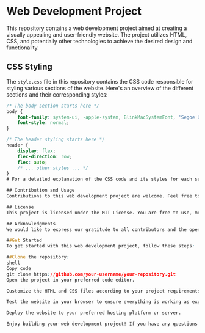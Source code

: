 # Web Development Project

This repository contains a web development project aimed at creating a visually appealing and user-friendly website. The project utilizes HTML, CSS, and potentially other technologies to achieve the desired design and functionality.

## CSS Styling

The `style.css` file in this repository contains the CSS code responsible for styling various sections of the website. Here's an overview of the different sections and their corresponding styles:

```css
/* The body section starts here */
body {
    font-family: system-ui, -apple-system, BlinkMacSystemFont, 'Segoe UI', Roboto, Oxygen, Ubuntu, Cantarell, 'Open Sans', 'Helvetica Neue', sans-serif;
    font-style: normal;
}

/* The header styling starts here */
header {
    display: flex;
    flex-direction: row;
    flex: auto;
    /* ... other styles ... */
}
# For a detailed explanation of the CSS code and its styles for each section, please refer to the style.css file.

## Contribution and Usage
Contributions to this web development project are welcome. Feel free to fork the repository, make modifications, and submit pull requests with your improvements. You can also use this project as a starting point for your own web development endeavors.

## License
This project is licensed under the MIT License. You are free to use, modify, and distribute the code in accordance with the terms of the license.

## Acknowledgments
We would like to express our gratitude to all contributors and the open-source community for their support and contributions to this project.

##Get Started
To get started with this web development project, follow these steps:

##Clone the repository:
shell
Copy code
git clone https://github.com/your-username/your-repository.git
Open the project in your preferred code editor.

Customize the HTML and CSS files according to your project requirements.

Test the website in your browser to ensure everything is working as expected.

Deploy the website to your preferred hosting platform or server.

Enjoy building your web development project! If you have any questions, feel free to reach out to the project contributors or refer to the documentation provided.
